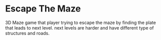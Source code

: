 # Escape The Maze
3D Maze game that player trying to escape the maze by finding the plate 
that leads to next level. next levels are harder and have different type
of structures and roads.
